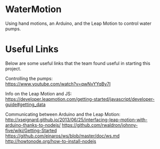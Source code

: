 WaterMotion
===========

Using hand motions, an Arduino, and the Leap Motion to control water pumps.

Useful Links
===========

Below are some useful links that the team found useful in starting this project.

Controlling the pumps:                                                                                                          
https://www.youtube.com/watch?v=qwNvYYqBy7I

Info on the Leap Motion and JS:                                                                                                 
https://developer.leapmotion.com/getting-started/javascript/developer-guide#getting_data

Communicating between Arduino and the Leap Motion:                                                                              
http://xseignard.github.io/2013/06/25/interfacing-leap-motion-with-arduino-thanks-to-nodejs/
https://github.com/rwaldron/johnny-five/wiki/Getting-Started
https://github.com/einaros/ws/blob/master/doc/ws.md
http://howtonode.org/how-to-install-nodejs
